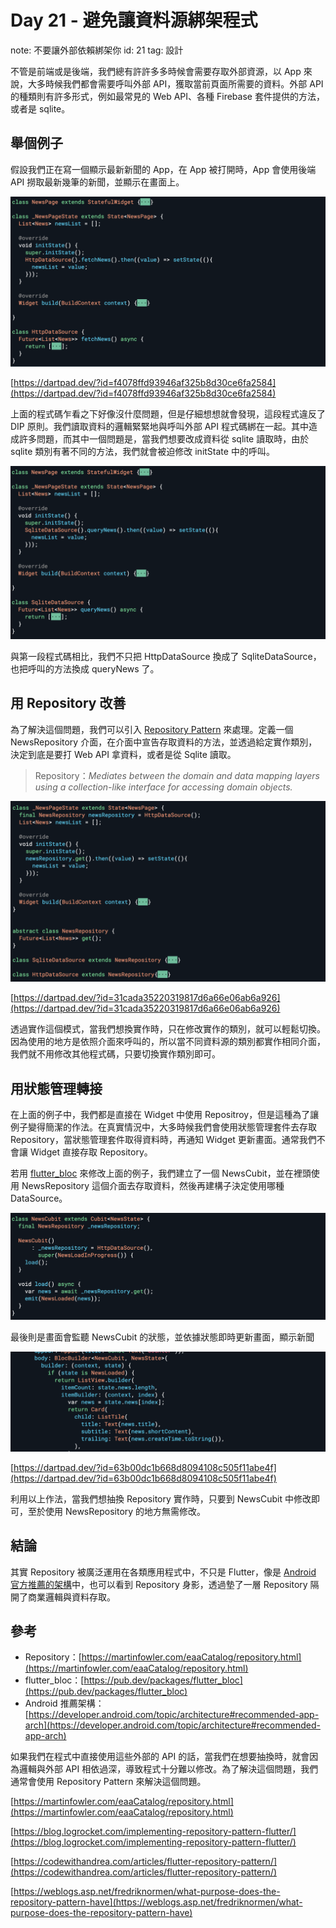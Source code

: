 # Day 21 - 避免讓資料源綁架程式

note: 不要讓外部依賴綁架你
id: 21
tag: 設計

不管是前端或是後端，我們總有許許多多時候會需要存取外部資源，以 App 來說，大多時候我們都會需要呼叫外部 API，獲取當前頁面所需要的資料。外部 API 的種類則有許多形式，例如最常見的 Web API、各種 Firebase 套件提供的方法，或者是 sqlite。

## 舉個例子

假設我們正在寫一個顯示最新新聞的 App，在 App 被打開時，App 會使用後端 API 撈取最新幾筆的新聞，並顯示在畫面上。

![it_img_19_1.png](Day%2021%20-%20%E9%81%BF%E5%85%8D%E8%AE%93%E8%B3%87%E6%96%99%E6%BA%90%E7%B6%81%E6%9E%B6%E7%A8%8B%E5%BC%8F/it_img_19_1.png)

[https://dartpad.dev/?id=f4078ffd93946af325b8d30ce6fa2584](https://dartpad.dev/?id=f4078ffd93946af325b8d30ce6fa2584)

上面的程式碼乍看之下好像沒什麼問題，但是仔細想想就會發現，這段程式違反了 DIP 原則。我們讀取資料的邏輯緊緊地與呼叫外部 API 程式碼綁在一起。其中造成許多問題，而其中一個問題是，當我們想要改成資料從 sqlite 讀取時，由於 sqlite 類別有著不同的方法，我們就會被迫修改 initState 中的呼叫。

![it_img_19_2.png](Day%2021%20-%20%E9%81%BF%E5%85%8D%E8%AE%93%E8%B3%87%E6%96%99%E6%BA%90%E7%B6%81%E6%9E%B6%E7%A8%8B%E5%BC%8F/it_img_19_2.png)

與第一段程式碼相比，我們不只把 HttpDataSource 換成了 SqliteDataSource，也把呼叫的方法換成 queryNews 了。

## 用 Repository 改善

為了解決這個問題，我們可以引入 [Repository Pattern](https://martinfowler.com/eaaCatalog/repository.html) 來處理。定義一個 NewsRepository 介面，在介面中宣告存取資料的方法，並透過給定實作類別，決定到底是要打 Web API 拿資料，或者是從 Sqlite 讀取。

> Repository：*Mediates between the domain and data mapping layers using a collection-like interface for accessing domain objects.*
> 

![it_img_19_3.png](Day%2021%20-%20%E9%81%BF%E5%85%8D%E8%AE%93%E8%B3%87%E6%96%99%E6%BA%90%E7%B6%81%E6%9E%B6%E7%A8%8B%E5%BC%8F/it_img_19_3.png)

[https://dartpad.dev/?id=31cada35220319817d6a66e06ab6a926](https://dartpad.dev/?id=31cada35220319817d6a66e06ab6a926)

透過實作這個模式，當我們想換實作時，只在修改實作的類別，就可以輕鬆切換。因為使用的地方是依照介面來呼叫的，所以當不同資料源的類別都實作相同介面，我們就不用修改其他程式碼，只要切換實作類別即可。

## 用狀態管理轉接

在上面的例子中，我們都是直接在 Widget 中使用 Repositroy，但是這種為了讓例子變得簡潔的作法。在真實情況中，大多時候我們會使用狀態管理套件去存取 Repository，當狀態管理套件取得資料時，再通知 Widget 更新畫面。通常我們不會讓 Widget 直接存取 Repository。

若用 [flutter_bloc](https://pub.dev/packages/flutter_bloc) 來修改上面的例子，我們建立了一個 NewsCubit，並在裡頭使用 NewsRepository 這個介面去存取資料，然後再建構子決定使用哪種 DataSource。

![it_img_19_4.png](Day%2021%20-%20%E9%81%BF%E5%85%8D%E8%AE%93%E8%B3%87%E6%96%99%E6%BA%90%E7%B6%81%E6%9E%B6%E7%A8%8B%E5%BC%8F/it_img_19_4.png)

最後則是畫面會監聽 NewsCubit 的狀態，並依據狀態即時更新畫面，顯示新聞

![it_img_19_6.png](Day%2021%20-%20%E9%81%BF%E5%85%8D%E8%AE%93%E8%B3%87%E6%96%99%E6%BA%90%E7%B6%81%E6%9E%B6%E7%A8%8B%E5%BC%8F/it_img_19_6.png)

[https://dartpad.dev/?id=63b00dc1b668d8094108c505f11abe4f](https://dartpad.dev/?id=63b00dc1b668d8094108c505f11abe4f)

利用以上作法，當我們想抽換 Repository 實作時，只要到 NewsCubit 中修改即可，至於使用 NewsRepository 的地方無需修改。

## 結論

其實 Repository 被廣泛運用在各類應用程式中，不只是 Flutter，像是 [Android 官方推薦的架構](https://developer.android.com/topic/architecture#recommended-app-arch)中，也可以看到 Repository 身影，透過墊了一層 Repository 隔開了商業邏輯與資料存取。

## 參考

- Repository：[https://martinfowler.com/eaaCatalog/repository.html](https://martinfowler.com/eaaCatalog/repository.html)
- flutter_bloc：[https://pub.dev/packages/flutter_bloc](https://pub.dev/packages/flutter_bloc)
- Android 推薦架構：[https://developer.android.com/topic/architecture#recommended-app-arch](https://developer.android.com/topic/architecture#recommended-app-arch)

如果我們在程式中直接使用這些外部的 API 的話，當我們在想要抽換時，就會因為邏輯與外部 API 相依過深，導致程式十分難以修改。為了解決這個問題，我們通常會使用 Repository Pattern 來解決這個問題。

[https://martinfowler.com/eaaCatalog/repository.html](https://martinfowler.com/eaaCatalog/repository.html)

[https://blog.logrocket.com/implementing-repository-pattern-flutter/](https://blog.logrocket.com/implementing-repository-pattern-flutter/)

[https://codewithandrea.com/articles/flutter-repository-pattern/](https://codewithandrea.com/articles/flutter-repository-pattern/)

[https://weblogs.asp.net/fredriknormen/what-purpose-does-the-repository-pattern-have](https://weblogs.asp.net/fredriknormen/what-purpose-does-the-repository-pattern-have)